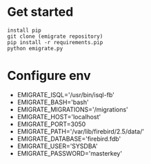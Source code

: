 # Get started
<pre><code>install pip
git clone (emigrate repository)
pip install -r requirements.pip
python emigrate.py</code></pre>
 
# Configure env
* EMIGRATE_ISQL='/usr/bin/isql-fb'
* EMIGRATE_BASH='bash'
* EMIGRATE_MIGRATIONS='/migrations'
* EMIGRATE_HOST='localhost'
* EMIGRATE_PORT=3050
* EMIGRATE_PATH='/var/lib/firebird/2.5/data/'
* EMIGRATE_DATABASE='firebird.fdb'
* EMIGRATE_USER='SYSDBA'
* EMIGRATE_PASSWORD='masterkey'
